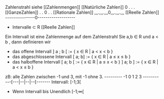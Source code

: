 Zahlenstrahl siehe [[Zahlenmengen]]
[[Natürliche Zahlen]] 0 . . .
[[GanzeZahlen]] . . 0 . .
[[Rationale Zahlen]] ,,,.,,,.,,,0,,,.,,,.,,,
[[Reelle Zahlen]] ---------------0-------------------

- Intervalle ⊂ R [[Reelle Zahlen]]

Ein Intervall ist eine Zahlenmenge auf dem Zahlenstrahl
Sie a,b ∈ R und a < b , dann definieren wir
 - das offene Intervall
 \] a ; b \[ := { x ∈ R | a < x < b }
 - das abgeschlossene Intervall
 \[ a; b\] := { x ∈ R | a ≤ x ≤ b }
 - das halboffene Intervall
  \[ a; b \[ := { x ∈ R | a ≤ x < b }
  \] a; b \] := { x ∈ R | a < x ≤ b }

zB: alle Zahlen zwischen -1 und 3, mit -1 ohne 3.
---------  -1 0 1 2 3
-----------\[---|--|--|--\[-------
Intervall: \[-1;3\[

- Wenn Intervall bis Unendlich \[-1;∞\[

